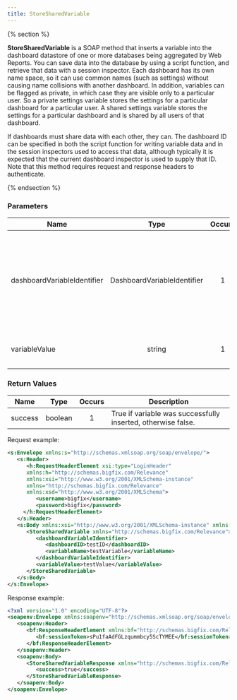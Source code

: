 ```yaml
---
title: StoreSharedVariable
---
```


{% section %}

**StoreSharedVariable** is a SOAP method that inserts a variable into the dashboard
datastore of one or more databases being aggregated by Web Reports. You can save
data into the database by using a script function, and retrieve that data with a
session inspector. Each dashboard has its own name space, so it can use common
names (such as settings) without causing name collisions with another dashboard.
In addition, variables can be flagged as private, in which case they are visible only
to a particular user. So a private settings variable stores the settings for a particular
dashboard for a particular user. A shared settings variable stores the settings for a
particular dashboard and is shared by all users of that dashboard.

If dashboards must share data with each other, they can. The dashboard ID can be
specified in both the script function for writing variable data and in the session
inspectors used to access that data, although typically it is expected that the
current dashboard inspector is used to supply that ID. Note that this method
requires request and response headers to authenticate.

{% endsection %}

### Parameters

| Name        | Type           | Occurs  |  Description  |
| ------------- | :-------------: | :-----: | ---- |
| dashboardVariableIdentifier      | DashboardVariableIdentifier | 1 |  A dashboard ID, variable name, and optional database ID that identify the dashboard variable to be inserted. |
| variableValue | string | 1 | The value to insert for the variable. |


### Return Values

| Name        | Type           | Occurs  |  Description  |
| ------------- | :-------------: | :-----: | ---- |
| success      | boolean | 1 |  True if variable was successfully inserted, otherwise false. |


Request example:
```xml
<s:Envelope xmlns:s="http://schemas.xmlsoap.org/soap/envelope/">
   <s:Header>
      <h:RequestHeaderElement xsi:type="LoginHeader"
      xmlns:h="http://schemas.bigfix.com/Relevance"
      xmlns:xsi="http://www.w3.org/2001/XMLSchema-instance"
      xmlns="http://schemas.bigfix.com/Relevance"
      xmlns:xsd="http://www.w3.org/2001/XMLSchema">
         <username>bigfix</username>
         <password>bigfix</password>
     </h:RequestHeaderElement>
   </s:Header>
   <s:Body xmlns:xsi="http://www.w3.org/2001/XMLSchema-instance" xmlns:xsd="http://www.w3.org/2001/XMLSchema">
      <StoreSharedVariable xmlns="http://schemas.bigfix.com/Relevance">
         <dashboardVariableIdentifier>
            <dashboardID>testID</dashboardID>
            <variableName>testVariable</variableName>
         </dashboardVariableIdentifier>
         <variableValue>testValue</variableValue>
      </StoreSharedVariable>
   </s:Body>
</s:Envelope>
```


Response example:

```xml
<?xml version="1.0" encoding="UTF-8"?>
<soapenv:Envelope xmlns:soapenv="http://schemas.xmlsoap.org/soap/envelope/">
   <soapenv:Header>
      <bf:ResponseHeaderElement xmlns:bf="http://schemas.bigfix.com/Relevance" xmlns:xsi="http://www.w3.org/2001/XML-Schema-instance">
         <bf:sessionToken>sPu1faAdFGLzqummbcy5ScTYMEE</bf:sessionToken>
      </bf:ResponseHeaderElement>
   </soapenv:Header>
   <soapenv:Body>
      <StoreSharedVariableResponse xmlns="http://schemas.bigfix.com/Relevance">
         <success>true</success>
      </StoreSharedVariableResponse>
   </soapenv:Body>
</soapenv:Envelope>
```
